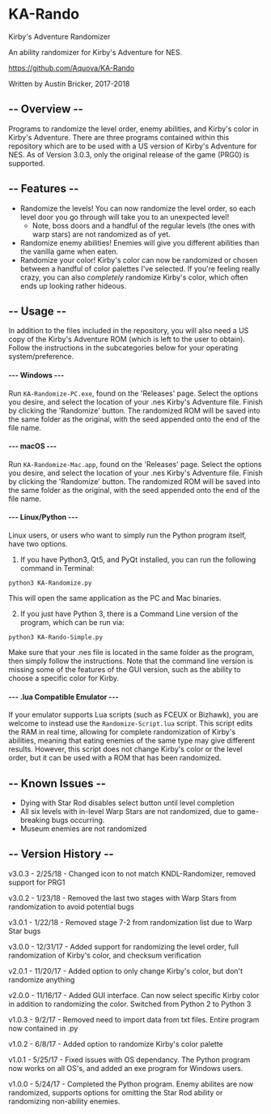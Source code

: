 # KA-Rando

Kirby's Adventure Randomizer

An ability randomizer for Kirby's Adventure for NES.

https://github.com/Aquova/KA-Rando

Written by Austin Bricker, 2017-2018

## -- Overview --

Programs to randomize the level order, enemy abilities, and Kirby's color in Kirby's Adventure. There are three programs contained within this repository which are to be used with a US version of Kirby's Adventure for NES. As of Version 3.0.3, only the original release of the game (PRG0) is supported.

## -- Features --
- Randomize the levels! You can now randomize the level order, so each level door you go through will take you to an unexpected level!
    - Note, boss doors and a handful of the regular levels (the ones with warp stars) are not randomized as of yet.
- Randomize enemy abilities! Enemies will give you different abilities than the vanilla game when eaten.
- Randomize your color! Kirby's color can now be randomized or chosen between a handful of color palettes I've selected. If you're feeling really crazy, you can also *completely* randomize Kirby's color, which often ends up looking rather hideous.

## -- Usage --

In addition to the files included in the repository, you will also need a US copy of the Kirby's Adventure ROM (which is left to the user to obtain). Follow the instructions in the subcategories below for your operating system/preference.

#### --- Windows ---

Run `KA-Randomize-PC.exe`, found on the 'Releases' page. Select the options you desire, and select the location of your .nes Kirby's Adventure file. Finish by clicking the 'Randomize' button. The randomized ROM will be saved into the same folder as the original, with the seed appended onto the end of the file name.

#### --- macOS ---

Run `KA-Randomize-Mac.app`, found on the 'Releases' page. Select the options you desire, and select the location of your .nes Kirby's Adventure file. Finish by clicking the 'Randomize' button. The randomized ROM will be saved into the same folder as the original, with the seed appended onto the end of the file name.

#### --- Linux/Python ---

Linux users, or users who want to simply run the Python program itself, have two options.

1. If you have Python3, Qt5, and PyQt installed, you can run the following command in Terminal:

`python3 KA-Randomize.py`

This will open the same application as the PC and Mac binaries.

2. If you just have Python 3, there is a Command Line version of the program, which can be run via:

`python3 KA-Rando-Simple.py`

Make sure that your .nes file is located in the same folder as the program, then simply follow the instructions. Note that the command line version is missing some of the features of the GUI version, such as the ability to choose a specific color for Kirby.

#### --- .lua Compatible Emulator ---

If your emulator supports Lua scripts (such as FCEUX or Bizhawk), you are welcome to instead use the `Randomize-Script.lua` script. This script edits the RAM in real time, allowing for complete randomization of Kirby's abilities, meaning that eating enemies of the same type may give different results. However, this script does not change Kirby's color or the level order, but it can be used with a ROM that has been randomized.

## -- Known Issues --

- Dying with Star Rod disables select button until level completion
- All six levels with in-level Warp Stars are not randomized, due to game-breaking bugs occurring.
- Museum enemies are not randomized

## -- Version History --

v3.0.3 - 2/25/18 - Changed icon to not match KNDL-Randomizer, removed support for PRG1

v3.0.2 - 1/23/18 - Removed the last two stages with Warp Stars from randomization to avoid potential bugs

v3.0.1 - 1/22/18 - Removed stage 7-2 from randomization list due to Warp Star bugs

v3.0.0 - 12/31/17 - Added support for randomizing the level order, full randomization of Kirby's color, and checksum verification

v2.0.1 - 11/20/17 - Added option to only change Kirby's color, but don't randomize anything

v2.0.0 - 11/16/17 - Added GUI interface. Can now select specific Kirby color in addition to randomizing the color. Switched from Python 2 to Python 3

v1.0.3 - 9/2/17 - Removed need to import data from txt files. Entire program now contained in .py

v1.0.2 - 6/8/17 - Added option to randomize Kirby's color palette

v1.0.1 - 5/25/17 - Fixed issues with OS dependancy. The Python program now works on all OS's, and added an exe program for Windows users.

v1.0.0 - 5/24/17 - Completed the Python program. Enemy abilites are now randomized, supports options for omitting the Star Rod ability or randomizing non-ability enemies.
